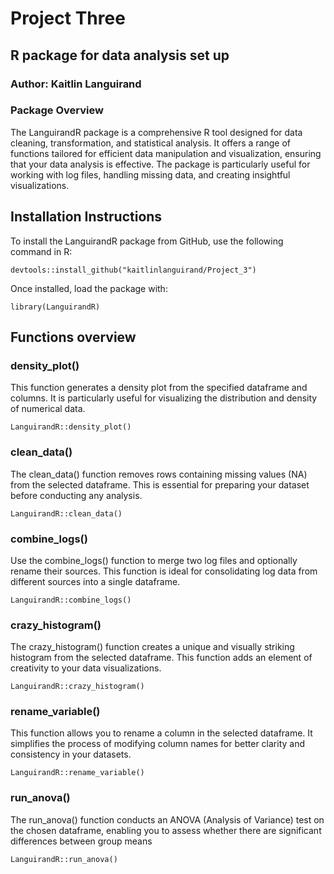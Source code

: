 # Project Three
## R package for data analysis set up
### Author: Kaitlin Languirand


###  Package Overview

The LanguirandR package is a comprehensive R tool designed for data cleaning, transformation, and statistical analysis. It offers a range of functions tailored     for efficient data manipulation and visualization, ensuring that your data analysis is effective. The package is particularly useful for working with log files, handling missing data, and creating insightful visualizations.

## Installation Instructions

To install the LanguirandR package from GitHub, use the following command in R:
```
devtools::install_github("kaitlinlanguirand/Project_3")
```
Once installed, load the package with:
```
library(LanguirandR)
```


## Functions overview

### density_plot()

This function generates a density plot from the specified dataframe and columns. It is particularly useful for visualizing the distribution and density of numerical data.
```
LanguirandR::density_plot()

```

### clean_data()

The clean_data() function removes rows containing missing values (NA) from the selected dataframe. This is essential for preparing your dataset before conducting any analysis.
```
LanguirandR::clean_data()

```

### combine_logs()

Use the combine_logs() function to merge two log files and optionally rename their sources. This function is ideal for consolidating log data from different sources into a single dataframe.
```
LanguirandR::combine_logs()

```

### crazy_histogram()

The crazy_histogram() function creates a unique and visually striking histogram from the selected dataframe. This function adds an element of creativity to your data visualizations.
```
LanguirandR::crazy_histogram()

```

### rename_variable()

This function allows you to rename a column in the selected dataframe. It simplifies the process of modifying column names for better clarity and consistency in your datasets.
```
LanguirandR::rename_variable()

```

### run_anova()
  
The run_anova() function conducts an ANOVA (Analysis of Variance) test on the chosen dataframe, enabling you to assess whether there are significant differences between group means
```
LanguirandR::run_anova()

```


